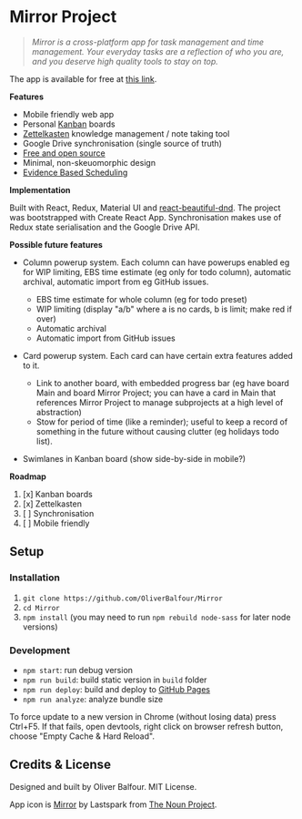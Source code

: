 
# Mirror Project

> *Mirror is a cross-platform app for task management and time management. Your everyday tasks are a reflection of who you are, and you deserve high quality tools to stay on top.*

The app is available for free at [this link](https://oliverbalfour.github.io/Mirror/).

**Features**

- Mobile friendly web app
- Personal [Kanban](https://www.atlassian.com/agile/kanban/boards) boards
- [Zettelkasten](https://writingcooperative.com/zettelkasten-how-one-german-scholar-was-so-freakishly-productive-997e4e0ca125) knowledge management / note taking tool
- Google Drive synchronisation (single source of truth)
- [Free and open source](https://github.com/OliverBalfour/Mirror)
- Minimal, non-skeuomorphic design
- [Evidence Based Scheduling](https://www.joelonsoftware.com/2007/10/26/evidence-based-scheduling/)

**Implementation**

Built with React, Redux, Material UI and [react-beautiful-dnd](https://github.com/atlassian/react-beautiful-dnd). The project was bootstrapped with Create React App. Synchronisation makes use of Redux state serialisation and the Google Drive API.

**Possible future features**

- Column powerup system. Each column can have powerups enabled eg for WIP limiting, EBS time estimate (eg only for todo column), automatic archival, automatic import from eg GitHub issues.
  - EBS time estimate for whole column (eg for todo preset)
  - WIP limiting (display "a/b" where a is no cards, b is limit; make red if over)
  - Automatic archival
  - Automatic import from GitHub issues

- Card powerup system. Each card can have certain extra features added to it.
  - Link to another board, with embedded progress bar (eg have board Main and board Mirror Project; you can have a card in Main that references Mirror Project to manage subprojects at a high level of abstraction)
  - Stow for period of time (like a reminder); useful to keep a record of something in the future without causing clutter (eg holidays todo list).

- Swimlanes in Kanban board (show side-by-side in mobile?)

**Roadmap**

1. [x] Kanban boards
1. [x] Zettelkasten
1. [ ] Synchronisation
1. [ ] Mobile friendly

## Setup

### Installation

1. `git clone https://github.com/OliverBalfour/Mirror`
2. `cd Mirror`
3. `npm install` (you may need to run `npm rebuild node-sass` for later node versions)

### Development

- `npm start`: run debug version
- `npm run build`: build static version in `build` folder
- `npm run deploy`: build and deploy to [GitHub Pages](https://oliverbalfour.github.io/Mirror/)
- `npm run analyze`: analyze bundle size

To force update to a new version in Chrome (without losing data) press Ctrl+F5. If that fails, open devtools, right click on browser refresh button, choose "Empty Cache & Hard Reload".

## Credits & License

Designed and built by Oliver Balfour. MIT License.

App icon is [Mirror](https://thenounproject.com/term/mirror/340140/) by Lastspark from [The Noun Project](http://thenounproject.com/).
